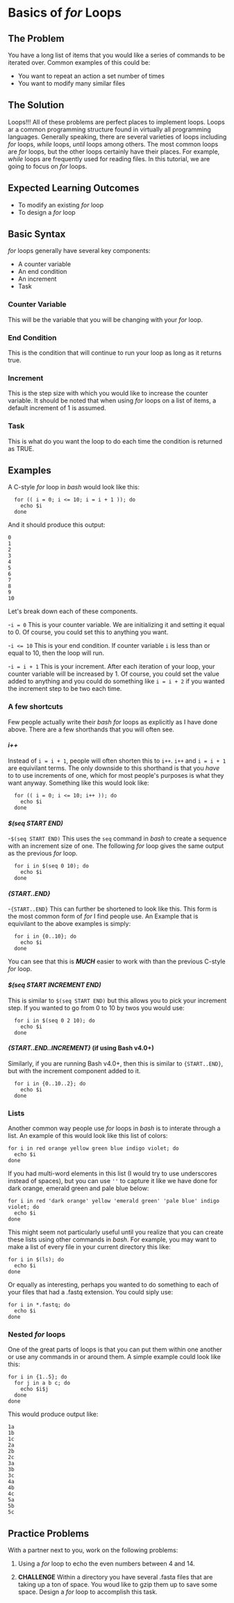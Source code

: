 # Basics of *for* Loops

## The Problem

You have a long list of items that you would like a series of commands to be iterated over. Common examples of this could be:

* You want to repeat an action a set number of times
* You want to modify many similar files

## The Solution

Loops!!! All of these problems are perfect places to implement loops. Loops ar a common programming structure found in virtually all programming languages. Generally speaking, there are several varieties of loops including *for* loops, *while* loops, *until* loops among others. The most common loops are *for* loops, but the other loops certainly have their places. For example, *while* loops are frequently used for reading files. In this tutorial, we are going to focus on *for* loops.

## Expected Learning Outcomes

* To modify an existing *for* loop
* To design a *for* loop

## Basic Syntax

*for* loops generally have several key components:

* A counter variable
* An end condition
* An increment
* Task

### Counter Variable

This will be the variable that you will be changing with your *for* loop. 

### End Condition

This is the condition that will continue to run your loop as long as it returns true. 

### Increment

This is the step size with which you would like to increase the counter variable. It should be noted that when using *for* loops on a list of items, a default increment of 1 is assumed.

### Task

This is what do you want the loop to do each time the condition is returned as TRUE. 

## Examples

A C-style *for* loop in *bash* would look like this:

```
  for (( i = 0; i <= 10; i = i + 1 )); do
    echo $i
  done
```
And it should produce this output:

```
0
1
2
3
4
5
6
7
8
9
10
```

Let's break down each of these components.

-`i = 0` This is your counter variable. We are initializing it and setting it equal to 0. Of course, you could set this to anything you want. 

-`i <= 10` This is your end condition. If counter variable `i` is less than or equal to 10, then the loop will run.

-`i = i + 1` This is your increment. After each iteration of your loop, your counter variable will be increased by 1. Of course, you could set the value added to anything and you could do something like `i = i + 2` if you wanted the increment step to be two each time.

### A few shortcuts

Few people actually write their *bash for* loops as explicitly as I have done above. There are a few shorthands that you will often see. 

#### *i++*

Instead of `i = i + 1`, people will often shorten this to `i++`. `i++` and `i = i + 1` are equivilant terms. The only downside to this shorthand is that you *have* to to use increments of one, which for most people's purposes is what they want anyway. Something like this would look like:

```
  for (( i = 0; i <= 10; i++ )); do
    echo $i
  done
```

#### *$(seq START END)*

-`$(seq START END)` This uses the `seq` command in *bash* to create a sequence with an increment size of one. The following *for* loop gives the same output as the previous *for* loop.

```
  for i in $(seq 0 10); do
    echo $i
  done
```

#### *{START..END}*

-`{START..END}` This can further be shortened to look like this. This form is the most common form of *for* I find people use. An Example that is equivilant to the above examples is simply:

```
  for i in {0..10}; do
    echo $i
  done
```

You can see that this is ***MUCH*** easier to work with than the previous C-style *for* loop. 

#### *$(seq START INCREMENT END)*

This is similar  to `$(seq START END)` but this allows you to pick your increment step. If you wanted to go from 0 to 10 by twos you would use:

```
  for i in $(seq 0 2 10); do
    echo $i
  done
```

#### *{START..END..INCREMENT}* (if using Bash v4.0+) 

Similarly, if you are running Bash v4.0+, then this is similar to `{START..END}`, but with the increment component added to it. 

```
  for i in {0..10..2}; do
    echo $i
  done
```

### Lists

Another common way people use *for* loops in *bash* is to interate through a list. An example of this would look like this list of colors:

```
for i in red orange yellow green blue indigo violet; do
  echo $i
done
```

If you had multi-word elements in this list (I would try to use underscores instead of spaces), but you can use `''` to capture it like we have done for dark orange, emerald green and pale blue below:

```
for i in red 'dark orange' yellow 'emerald green' 'pale blue' indigo violet; do
  echo $i
done
```

This might seem not particularly useful until you realize that you can create these lists using other commands in *bash*. For example, you may want to make a list of every file in your current directory this like:

```
for i in $(ls); do
  echo $i
done
```

Or equally as interesting, perhaps you wanted to do something to each of your files that had a .fastq extension. You could siply use:

```
for i in *.fastq; do
  echo $i
done
```

### Nested *for* loops

One of the great parts of loops is that you can put them within one another or use any commands in or around them. A simple example could look like this:

```
for i in {1..5}; do
  for j in a b c; do
    echo $i$j
  done
done
```
This would produce output like:

```
1a
1b
1c
2a
2b
2c
3a
3b
3c
4a
4b
4c
5a
5b
5c
```


## Practice Problems

With a partner next to you, work on the following problems:

1) Using a *for* loop to echo the even numbers between 4 and 14.

2) **CHALLENGE** Within a directory you have several .fasta files that are taking up a ton of space. You woud like to gzip them up to save some space. Design a *for* loop to accomplish this task.
